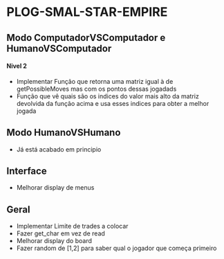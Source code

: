 # PLOG-SMAL-STAR-EMPIRE

## Modo ComputadorVSComputador e HumanoVSComputador

#### Nivel 2

* Implementar Função que retorna uma matriz igual à de getPossibleMoves mas com os pontos dessas jogadads
* Função que vê quais são os indices do valor mais alto da matriz devolvida da função acima e usa esses indices para obter a melhor jogada

## Modo HumanoVSHumano

* Já está acabado em principio

## Interface

* Melhorar display de menus

## Geral

* Implementar Limite de trades a colocar
* Fazer get_char em vez de read
* Melhorar display do board
* Fazer random de [1,2] para saber qual o jogador que começa primeiro
